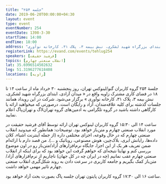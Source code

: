 ```yaml
---
title: "جلسه ۲۵۴"
date: 2019-06-20T00:00:00+04:30
layout: event
type: event
eventNumber: 254
eventDate: 1398-3-30
startTime: 14:00
endTime: 18:00
address: "میدان آزادی، ابتدای بزرگراه شهید لشکری، نبش بیمه ۳، پلاک ۳۱، کارخانه نوآوری"
registerLink: https://evand.com/events/tehlug254
speakers: [فرشید حقیقت]
topics: [انقلاب صنعتی چهارم]
lat: 35.6996514502632
lng: 51.3196277618408
locations: [زاویه]
---
```

جلسهٔ ۲۵۴ گروه کاربران گنو/لینوکس تهران، روز پنجشنبه ۳۰ خرداد ماه از ساعت ۱۴ تا ۱۸ در فضای کاری مشترک زاویه واقع در « میدان آزادی، ابتدای بزرگراه شهید لشکری، نبش بیمه ۳، پلاک ۳۱، کارخانه نوآوری » برگزار می‌شود.
شرکت در این رویداد همانند جلسات گذشته برای کلیه علاقه‌مندان، آزاد و رایگان است.
درصورتی که میخواهید ارائه یا کارگاهی داشته باشید در گروه تلگرامی به ادمین‌های گروه تهران‌لاگ و تهران‌پاگ اعلام نمایید.

ساعت ۱۴ الی ۱۵:۳۰ گروه کاربران لینوکس تهران
ارائه توسط آقای فرشید حقیقت در مورد انقلاب صنعتی چهارم و متن‌باز خواهد بود.
توضیحات: همانطور که میدونید انقلاب صنعتی چهارم که در حال وقوعه، اجزای مختلفی داره (از جمله اینترنت اشیاء، کلان داده‌ها، رایانش ابری، بلاک‌چین، هوش مصنوعی، روباتیک و ...). من قصد دارم با ارائه‌ام ضمن تعریف هر یک از این اجزا، جایگاه نرم‌افزارهای آزاد/متن‌باز رو در اون موضوع بررسی کنم و نهایتا نتیجه‌ای که خواهم گرفت این خواهد بود که برای اینکه از انقلاب صنعتی چهارم عقب نمانیم (چه در ایران چه در کل جهان) ناچاریم از نرم‌افزارهای آزاد/متن‌باز کمک بگیریم و جامعه کاربری در سرعت دادن به روند شکل‌گیری انقلاب صنعتی چهارم تاثیر مهمی خواهد داشت.

ساعت ۱۶ الی ۱۷:۳۰ گروه کاربران پایتون تهران
جلسه پاگ بصورت بحث آزاد خواهد بود.